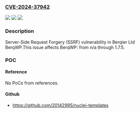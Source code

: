 ### [CVE-2024-37942](https://cve.mitre.org/cgi-bin/cvename.cgi?name=CVE-2024-37942)
![](https://img.shields.io/static/v1?label=Product&message=BerqWP&color=blue)
![](https://img.shields.io/static/v1?label=Version&message=n%2Fa&color=blue)
![](https://img.shields.io/static/v1?label=Vulnerability&message=CWE-918%20Server-Side%20Request%20Forgery%20(SSRF)&color=brighgreen)

### Description

Server-Side Request Forgery (SSRF) vulnerability in Berqier Ltd BerqWP.This issue affects BerqWP: from n/a through 1.7.5.

### POC

#### Reference
No PoCs from references.

#### Github
- https://github.com/20142995/nuclei-templates

